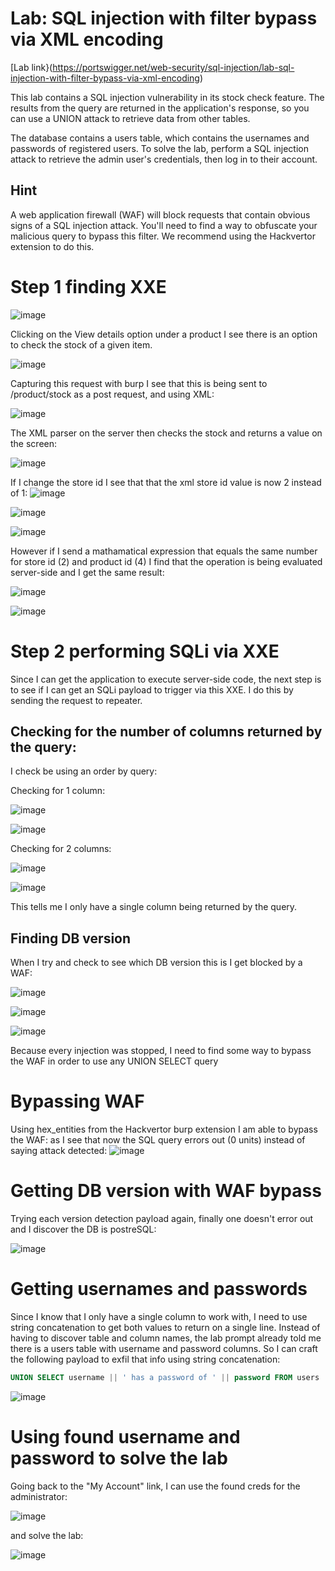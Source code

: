 # Lab: SQL injection with filter bypass via XML encoding

[Lab link}(https://portswigger.net/web-security/sql-injection/lab-sql-injection-with-filter-bypass-via-xml-encoding)

 This lab contains a SQL injection vulnerability in its stock check feature. The results from the query are returned in the application's response, so you can use a UNION attack to retrieve data from other tables.

The database contains a users table, which contains the usernames and passwords of registered users. To solve the lab, perform a SQL injection attack to retrieve the admin user's credentials, then log in to their account. 

## Hint

A web application firewall (WAF) will block requests that contain obvious signs of a SQL injection attack. You'll need to find a way to obfuscate your malicious query to bypass this filter. We recommend using the Hackvertor extension to do this. 

# Step 1 finding XXE

![image](https://user-images.githubusercontent.com/83407557/208496069-c4727c63-c3e2-41a5-be32-d08e5d4c5937.png)

Clicking on the View details option under a product I see there is an option to check the stock of a given item.

![image](https://user-images.githubusercontent.com/83407557/208496340-370edd90-cebb-47b9-aab3-a5aaeacfcb2c.png)

Capturing this request with burp I see that this is being sent to /product/stock as a post request, and using XML:

![image](https://user-images.githubusercontent.com/83407557/208496590-fbbe7d7f-001a-498b-9ba4-3915a891a825.png)

The XML parser on the server then checks the stock and returns a value on the screen:

![image](https://user-images.githubusercontent.com/83407557/208496782-14177840-60f0-46b8-b28c-3bb5fffb46fb.png)

If I change the store id I see that that the xml store id value is now 2 instead of 1:
![image](https://user-images.githubusercontent.com/83407557/208497326-5b1d4622-ce1c-42d3-92dc-a4fde3caa0a3.png)

![image](https://user-images.githubusercontent.com/83407557/208497438-6a007893-456a-4d94-8865-ee395671de4b.png)

![image](https://user-images.githubusercontent.com/83407557/208497557-85727d55-478d-4b05-89ea-59992c33c92b.png)

However if I send a mathamatical expression that equals the same number for store id (2) and product id (4) I find that the operation is being evaluated server-side and I get the same result:

![image](https://user-images.githubusercontent.com/83407557/208497827-02120d90-fcda-46f2-b569-ace2c5a93624.png)

![image](https://user-images.githubusercontent.com/83407557/208497892-300e6434-4b53-4ff8-b8f4-b36cc7fe62c5.png)

# Step 2 performing SQLi via XXE

Since I can get the application to execute server-side code, the next step is to see if I can get an SQLi payload to trigger via this XXE. I do this by sending the request to repeater. 

## Checking for the number of columns returned by the query:

I check be using an order by query:

Checking for 1 column:

![image](https://user-images.githubusercontent.com/83407557/208499468-19bbff47-67f6-4270-9bc2-1392c077b546.png)


![image](https://user-images.githubusercontent.com/83407557/208499499-9f309d4e-c439-4a9b-907b-2c413cb9c90a.png)

Checking for 2 columns:

![image](https://user-images.githubusercontent.com/83407557/208499623-f14b3478-2764-434b-80b7-01edd915dd2b.png)

![image](https://user-images.githubusercontent.com/83407557/208499665-80f4b9c3-53bc-4713-8573-9fce09c4130e.png)

This tells me I only have a single column being returned by the query.

## Finding DB version

When I try and check to see which DB version this is I get blocked by a WAF:

![image](https://user-images.githubusercontent.com/83407557/208500155-a0507bad-2725-434c-9f76-3115118878f8.png)

![image](https://user-images.githubusercontent.com/83407557/208500291-f69f70e8-7872-4bc1-ad82-3fbdbc361462.png)

![image](https://user-images.githubusercontent.com/83407557/208500364-0ee32909-1962-43a0-91d5-dbb416536620.png)

Because every injection was stopped, I need to find some way to bypass the WAF in order to use any UNION SELECT query

# Bypassing WAF

Using hex_entities from the Hackvertor burp extension I am able to bypass the WAF: as I see that now the SQL query errors out (0 units) instead of saying attack detected:
![image](https://user-images.githubusercontent.com/83407557/208501602-7abc830a-6bd3-4b0a-9b5e-17123d183616.png)

# Getting DB version with WAF bypass

Trying each version detection payload again, finally one doesn't error out and I discover the DB is postreSQL:

![image](https://user-images.githubusercontent.com/83407557/208501909-919fd2af-d3d2-4251-863d-2a20987fe20b.png)

# Getting usernames and passwords

Since I know that I only have a single column to work with, I need to use string concatenation to get both values to return on a single line. Instead of having to discover table and column names, the lab prompt already told me there is a users table with username and password columns. So I can craft the following payload to exfil that info using string concatenation:

```sql
UNION SELECT username || ' has a password of ' || password FROM users
```
![image](https://user-images.githubusercontent.com/83407557/208504813-e8091cb9-b213-46ce-930d-d2417aba3067.png)




# Using found username and password to solve the lab

Going back to the "My Account" link, I can use the found creds for the administrator:

![image](https://user-images.githubusercontent.com/83407557/208504944-916ef027-4759-4158-a3ea-6c72b4d8f1de.png)

and solve the lab:

![image](https://user-images.githubusercontent.com/83407557/208505032-73ebadf4-fb49-419d-89f5-288c91a7ec06.png)

